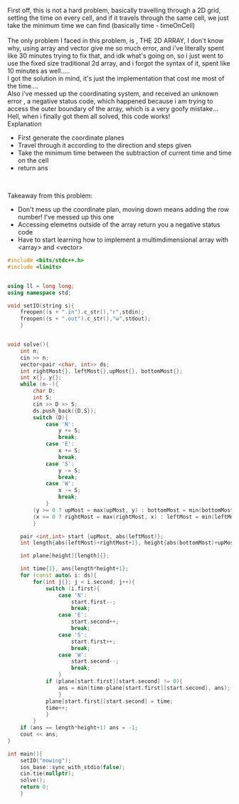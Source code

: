 First off, this is not a hard problem, basically travelling through a 2D grid, setting the time on every cell, and if it travels through the same cell, we just take the minimum time we can find (basically time - timeOnCell)
<br>
<br>
The only problem I faced in this problem, is , THE 2D ARRAY, I don't know why, using array and vector give me so much error, and i've literally spent like 30 minutes trying to fix that, and idk what's going on, so i just went to use the fixed size traditional 2d array, and i forgot the syntax of it, spent like 10 minutes as well.....
<br>
I got the solution in mind, it's just the implementation that cost me most of the time....
<br>
Also i've messed up the coordinating system, and received an unknown error , a negative status code, which happened because i am trying to access the outer boundary of the array, which is a very goofy mistake... Hell, when i finally got them all solved, this code works!
<br>
Explanation
- First generate the coordinate planes
- Travel through it according to the direction and steps given
- Take the minimum time between the subtraction of current time and time on the cell
- return ans

<br>

Takeaway from this problem:
- Don't mess up the coordinate plan, moving down means adding the row number! I've messed up this one
- Accessing elemetns outside of the array return you a negative status code
- Have to start learning how to implement a multimdimensional array with \<array\> and \<vector\>

```cpp
#include <bits/stdc++.h>
#include <limits>


using ll = long long;
using namespace std;

void setIO(string s){
	freopen((s + ".in").c_str(),"r",stdin);
	freopen((s + ".out").c_str(),"w",stdout);
	}


void solve(){
	int n;
	cin >> n;
	vector<pair <char, int>> ds;
	int rightMost{}, leftMost{},upMost{}, bottomMost{};
	int x{}, y{};
	while (n--){
		char D;
		int S;
		cin >> D >> S;
		ds.push_back({D,S});
		switch (D){
			case 'N':
				y += S;
				break;
			case 'E':
				x += S;
				break;
			case 'S':
				y -= S;
				break;
			case 'W':
				x -= S;
				break;
			}
		(y >= 0 ? upMost = max(upMost, y) : bottomMost = min(bottomMost, y));
		(x >= 0 ? rightMost = max(rightMost, x) : leftMost = min(leftMost, x));
		}

	pair <int,int> start {upMost, abs(leftMost)};
	int length{abs(leftMost)+rightMost+1}, height{abs(bottomMost)+upMost+1};

	int plane[height][length]{};	

	int time{1}, ans{length*height+1};
	for (const auto& i: ds){
		for(int j{}; j < i.second; j++){
			switch (i.first){
				case 'N':
					start.first--;
					break;
				case 'E':
					start.second++;
					break;
				case 'S':
					start.first++;
					break;
				case 'W':
					start.second--;
					break;
				}
			if (plane[start.first][start.second] != 0){
				ans = min(time-plane[start.first][start.second], ans);
				}
			plane[start.first][start.second] = time;
			time++;
			}
		}
	if (ans == length*height+1) ans = -1;
	cout << ans;
}

int main(){
	setIO("mowing");
	ios_base::sync_with_stdio(false);
	cin.tie(nullptr);
	solve();
	return 0;
	}

```